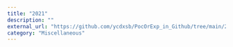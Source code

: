 ```yaml
---
title: "2021"
description: ""
external_url: "https://github.com/ycdxsb/PocOrExp_in_Github/tree/main/2021/README.md"
category: "Miscellaneous"
---
```

